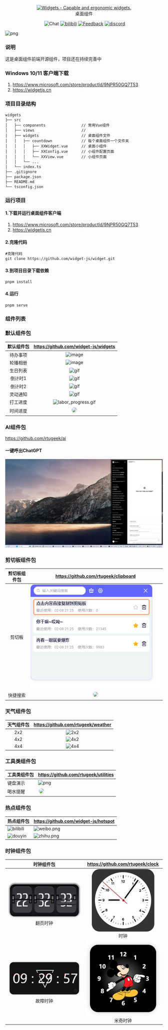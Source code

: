 <p align="center">
<a href="https://github.com/widget-js/widgets">
  <img width="150" src="https://raw.githubusercontent.com/widget-js/widgets/master/screenshot/logo.png" alt="Widgets - Capable and ergonomic widgets." width="300">
</a>
<br>
桌面组件
</p>

<p align="center">
  <img src="https://img.shields.io/github/license/widget-js/widgets" alt="">
  <img src="https://img.shields.io/badge/Q%E7%BE%A4-701784679-EB1923?logo=tencentqq&logoColor=white&sanitize=true" alt="Chat">
  <a href="https://space.bilibili.com/207395767"><img src="https://img.shields.io/badge/-Bilibili-00A1D6?logo=bilibili&logoColor=white" alt="bilibili"></a>
  <a href="https://txc.qq.com/products/450189"><img src="https://img.shields.io/badge/-功能建议-2378ff?logo=vowpalwabbit&logoColor=white&sanitize=true" alt="Feedback"></a>
  <a href="https://discord.gg/vwSAaRR8cT"><img src="https://img.shields.io/badge/-Discord-5865F2?logo=discord&logoColor=white" alt="discord"></a>
</p>

![png](public/screenshot.jpg)

### 说明

这是桌面组件前端开源组件，项目还在持续完善中

### Windows 10/11 客户端下载

1. https://www.microsoft.com/store/productId/9NPR50GQ7T53
2. https://widgetjs.cn

### 项目目录结构

```
widgets
├── src
│   ├── components                // 常用Vue组件
│   ├── views                     //
│   ├── widgets                   // 桌面组件文件
│   │   ├── countdown             // 每个桌面组件一个文件夹
│   │   │   ├── XXWidget.vue      // 桌面小组件
│   │   │   ├── XXConfig.vue      // 小组件配置页面
│   │   │   └── XXView.vue        // 小组件页面
│   │   └── ...
│   └── index.ts
├── .gitignore
├── package.json
├── README.md
└── tsconfig.json
```

### 运行项目

#### 1.下载并运行桌面组件客户端

1. https://www.microsoft.com/store/productId/9NPR50GQ7T53
2. https://widgetjs.cn

#### 2.克隆代码

```shell
#克隆代码
git clone https://github.com/widget-js/widget.git

```

#### 3.到项目目录下载依赖

```shell
pnpm install
```

#### 4.运行

```shell
pnpm serve
```

### 组件列表

### 默认组件包

| 默认组件包 |                                     https://github.com/widget-js/widgets                                      |
|:-----:|:-------------------------------------------------------------------------------------------------------------:| 
| 待办事项  |                                 ![image](public/images/preview_todo_list.png)                                 |
| 轮播相册  |                                        ![image](screenshot/photo.png)                                         |
| 生日列表  |                                ![gif](public/images/preview_birthday_list.png)                                |
| 倒计时1  |                                  ![gif](public/images/preview_countdown.png)                                  |
| 倒计时2  |                                 ![gif](public/images/preview_countdown2.png)                                  |
| 灵动通知  |                                     ![gif](screenshot/dynamic_island.gif)                                     |
| 打工进度  |                            ![labor_progress.gif](screenshot%2Flabor_progress.gif)                             |
| 时间进度  | <img style="border: 3px solid #c3c3c31f;border-radius: 12px" src="public/images/preview_time_progress.png"/>  |


### AI组件包

https://github.com/rtugeek/ai

#### 一键呼出ChatGPT

![png](https://raw.githubusercontent.com/rtugeek/ai/master/screenshot.png)

### 剪切板组件包

| 剪切板组件包 |                                     https://github.com/rtugeek/clipboard                                     |
|:------:|:------------------------------------------------------------------------------------------------------------:| 
|  剪切板   | ![Clipboard](https://raw.githubusercontent.com/rtugeek/clipboard/master/public/images/preview_clipboard.png) | 
|  快捷搜索  |   <img style="border: 3px solid #c3c3c31f;border-radius: 12px" src="public/images/preview_clipboard.png"/>   |

### 天气组件包

| 天气组件包 |                             https://github.com/rtugeek/weather                             |
|:-----:|:------------------------------------------------------------------------------------------:| 
|  2x2  | ![2x2](https://raw.githubusercontent.com/rtugeek/weather/master/public/preview_small.png)  | 
|  4x2  | ![4x2](https://raw.githubusercontent.com/rtugeek/weather/master/public/preview_medium.png) | 
|  4x4  | ![4x4](https://raw.githubusercontent.com/rtugeek/weather/master/public/preview_large.png)  |


### 工具类组件包
| 工具类组件包                                                                                                        | https://github.com/rtugeek/utilities                                                                          |
|---------------------------------------------------------------------------------------------------------------|---------------------------------------------------------------------------------------------------------------| 
| 键盘演示  | ![png](./public/images/preview_keystroke.png)                                                                 |
| 喝水提醒  | <img style="border: 3px solid #c3c3c31f;border-radius: 12px" src="public/images/preview_water_reminder.png"/> |



### 热点组件包
|热点组件包|https://github.com/widget-js/hotspot|
|-------------------------------------------------------------------------------------------------------|----------------------------------------------------------------------------------------------------------| 
| ![bilibili](https://raw.githubusercontent.com/widget-js/hotspot/master/public/images/bilibili_hot_search.png) | ![weibo.png](https://raw.githubusercontent.com/widget-js/hotspot/master/public/images/weibo_hot_search.png)  |
| ![douyin](https://raw.githubusercontent.com/widget-js/hotspot/master/public/images/preview_douyin.png) | ![zhihu.png](https://raw.githubusercontent.com/widget-js/hotspot/master/public/images/preview_zhihu.png)  |

### 时钟组件包

|                                                        时钟组件包                                                         |                                          https://github.com/rtugeek/clock                                          |
|:--------------------------------------------------------------------------------------------------------------------:|:------------------------------------------------------------------------------------------------------------------:| 
|![Flip Clock](https://raw.githubusercontent.com/rtugeek/clock/master/public/images/preview_flip_clock.png) <br/>翻页时钟    |     ![Clock](https://raw.githubusercontent.com/rtugeek/clock/master/public/images/preview_clock.png)  <br/>时钟      |
| ![Glitch Clock](https://raw.githubusercontent.com/rtugeek/clock/master/public/images/preview_glitch_clock.png)  <br/>故障时钟 | ![Micky Clock](https://raw.githubusercontent.com/rtugeek/clock/master/public/images/preview_micky_clock.png)  <br/>米奇时钟 |






